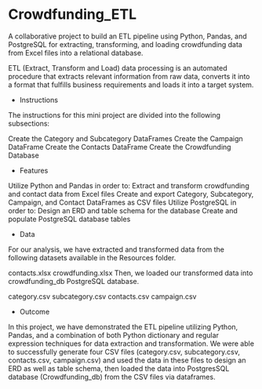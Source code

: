 # Crowdfunding_ETL


A collaborative project to build an ETL pipeline using Python, Pandas, and PostgreSQL for extracting, transforming, and loading crowdfunding data from Excel files into a relational database.

ETL (Extract, Transform and Load) data processing is an automated procedure that extracts relevant information from raw data, converts it into a format that fulfills business requirements and loads it into a target system.




- Instructions

The instructions for this mini project are divided into the following subsections:

Create the Category and Subcategory DataFrames
Create the Campaign DataFrame
Create the Contacts DataFrame
Create the Crowdfunding Database



- Features


Utilize Python and Pandas in order to:
Extract and transform crowdfunding and contact data from Excel files
Create and export Category, Subcategory, Campaign, and Contact DataFrames as CSV files
Utilize PostgreSQL in order to:
Design an ERD and table schema for the database
Create and populate PostgreSQL database tables



- Data


For our analysis, we have extracted and transformed data from the following datasets available in the Resources folder.

contacts.xlsx
crowdfunding.xlsx
Then, we loaded our transformed data into crowdfunding_db PostgreSQL database.

category.csv
subcategory.csv
contacts.csv
campaign.csv


- Outcome


In this project, we have demonstrated the ETL pipeline utilizing Python, Pandas, and a combination of both Python dictionary and regular expression techniques for data extraction and transformation. We were able to successfully generate four CSV files (category.csv, subcategory.csv, contacts.csv, campaign.csv) and used the data in these files to design an ERD as well as table schema, then loaded the data into PostgresSQL database (Crowdfunding_db) from the CSV files via dataframes.
